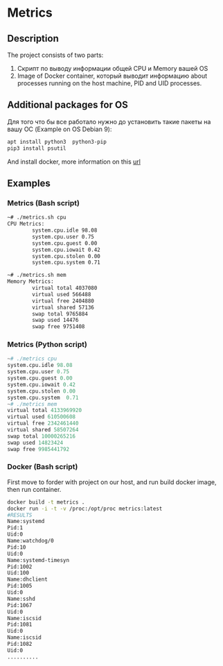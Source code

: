 # Metrics

## Description

The project consists of two parts:
1. Скрипт по выводу информации общей CPU и Memory вашей OS
2. Image of Docker container, который выводит информацию about processes running on the host machine, PID and UID processes.

## Additional packages for OS

Для того что бы все работало нужно до установить такие пакеты на вашу ОС (Example on OS Debian 9):
```bash
apt install python3  python3-pip
pip3 install psutil
```
And install docker, more information on this [url](https://docs.docker.com/install/linux/docker-ce/debian/)

## Examples
### Metrics (Bash script)

```bash
~# ./metrics.sh cpu
CPU Metrics:
        system.cpu.idle 98.08
        system.cpu.user 0.75
        system.cpu.guest 0.00
        system.cpu.iowait 0.42
        system.cpu.stolen 0.00
        system.cpu.system 0.71

~# ./metrics.sh mem
Memory Metrics:
        virtual total 4037080
        virtual used 566488
        virtual free 2404880
        virtual shared 57136
        swap total 9765884
        swap used 14476
        swap free 9751408
```
### Metrics (Python script)
```python
~# ./metrics cpu
system.cpu.idle 98.08
system.cpu.user 0.75
system.cpu.guest 0.00
system.cpu.iowait 0.42
system.cpu.stolen 0.00
system.cpu.system  0.71
~# ./metrics mem
virtual total 4133969920
virtual used 610500608
virtual free 2342461440
virtual shared 58507264
swap total 10000265216
swap used 14823424
swap free 9985441792
```
### Docker (Bash script)
First move to forder with project on our host, and run build docker image, then run container. 
```bash
docker build -t metrics .
docker run -i -t -v /proc:/opt/proc metrics:latest
#RESULTS
Name:systemd
Pid:1
Uid:0
Name:watchdog/0
Pid:10
Uid:0
Name:systemd-timesyn
Pid:1002
Uid:100
Name:dhclient
Pid:1005
Uid:0
Name:sshd
Pid:1067
Uid:0
Name:iscsid
Pid:1081
Uid:0
Name:iscsid
Pid:1082
Uid:0
..........
```
